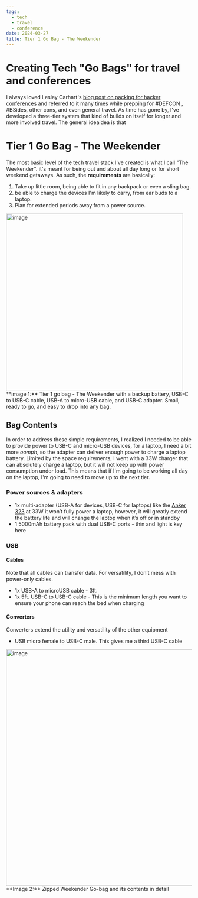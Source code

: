 ```yaml
---
tags:
  - tech
  - travel
  - conference
date: 2024-03-27
title: Tier 1 Go Bag - The Weekender
---
```

# Creating Tech "Go Bags" for travel and conferences

I always loved Lesley Carhart's [blog post on packing for hacker conferences](https://tisiphone.net/2017/04/28/whats-in-my-hacking-con-bag/) and referred to it many times while prepping for #DEFCON , #BSides, other cons, and even general travel.  As time has gone by, I've developed a three-tier system that kind of builds on itself for longer and more involved travel.  The general ideaidea is that

# Tier 1 Go Bag - The Weekender
 
The most basic level of the tech travel stack I've created is what I call "The Weekender".  it's meant for being out and about all day long or for short weekend getaways.  As such, the **requirements** are basically:
1. Take up little room, being able to fit in any backpack or even a sling bag.
2. be able to charge the devices I'm likely to carry, from ear buds to a laptop.
3. Plan for extended periods away from a power source.

<img src="https://pixel.infosec.exchange/storage/m/_v2/540237025755407403/062ac74bd-fb82c6/ae7jd5nwgaQi/WpFmxPWk8IwRW3i16yhHVb5frmToFYP4VisYdkFn.jpg" alt="image" style="width:480px;height:auto;">
**image 1:** Tier 1 go bag - The Weekender with a backup battery, USB-C to USB-C cable, USB-A to micro-USB cable, and USB-C adapter.  Small, ready to go, and easy to drop into any bag.

## Bag Contents

In order to address these simple requirements, I realized I needed to be able to provide power to USB-C and micro-USB devices, for a laptop, I need a bit more *oomph*, so the adapter can deliver enough power to charge a laptop battery.  Limited by the space requirements, I went with a 33W charger that can absolutely charge a laptop, but it will not keep up with power consumption under load.  This means that if I'm going to be working all day on the laptop, I'm going to need to move up to the next tier. 

### Power sources & adapters

- 1x multi-adapter (USB-A for devices, USB-C for laptops) like the [Anker 323](https://www.anker.com/products/a2331?variant=42282830725270) at 33W it won’t fully power a laptop, however, it will greatly extend the battery life and will change the laptop when it’s off or in standby
- 1 5000mAh battery pack with dual USB-C ports - thin and light is key here

### USB

#### Cables
Note that all cables can transfer data.  For versatility, I don’t mess with power-only cables.
- 1x USB-A to microUSB cable - 3ft.
- 1x 5ft. USB-C to USB-C cable - This is the minimum length you want to ensure your phone can reach the bed when charging

#### Converters
Converters extend the utility and versatility of the other equipment
- USB micro female to USB-C male.  This gives me a third USB-C cable


<img src="https://pixel.infosec.exchange/storage/m/_v2/540237025755407403/062ac74bd-fb82c6/L8F0wgK3TJpv/icuPwzvpqxg9lxP0lnCqSv2uNRLIlxxA8YbwO2gy.jpg" alt="image" style="width:640px;height:auto;">
**Image 2:** Zipped Weekender Go-bag and its contents in detail